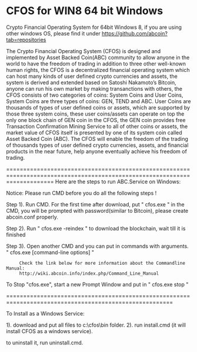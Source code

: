 CFOS for WIN8 64 bit Windows
=========

Crypto Financial Operating System for 64bit Windows 8, if you are using other windows OS, please find it under https://github.com/abcoin?tab=repositories


The Crypto Financial Operating System (CFOS) is designed and implemented by Asset Backed Coin(ABC) community to allow anyone in the world to have the freedom of trading in addition to three other well-known human rights, the CFOS is a decentralized financial operating system which can host many kinds of user defined crypto currencies and assets, the system is derived and extended based on Satoshi Nakamoto’s Bitcoin, anyone can run his own market by making transanctions with others, the CFOS consists of two categories of coins: System Coins and User Coins, System Coins are three types of coins: GEN, TEND and ABC. User Coins are thousands of types of user defined coins or assets, which are supported by those three system coins, these user coins/assets can operate on top the only one block chain of GEN coin in the CFOS, the GEN coin provides free Transaction Confirmation Mining Service to all of other coins or assets, the market value of CFOS itself is presented by one of its system coin called Asset Backed Coin (ABC). The CFOS will enable the freedom of the trading of thousands types of user defined crypto currencies, assets, and financial products in the near future, help anyone eventually achieve his freedom of trading.


==========================================================================================================================
Here are the steps to run ABC.Service on Windows:

Notice: Please run CMD before you do all the following steps !


Step 1). Run CMD. For the first time after download, put "  cfos.exe  " in the CMD, you will be prompted with password(similar to Bitcoin), please create abcoin.conf properly.

Step 2). Run "  cfos.exe -reindex  " to download the blockchain, wait till it is finished

Step 3). Open another CMD and you can put in commands with arguments.
         "  cfos.exe  [command-line options]   "
         
         Check the link below for more information about the Commandline Manual:
         http://wiki.abcoin.info/index.php/Command_Line_Manual



To Stop "cfos.exe", start a new Prompt Window and put in " cfos.exe stop "

=======================================================================================================

To Install as a Windows Service:

1). download and put all files to c:\cfos\bin folder.
2). run install.cmd (it will install CFOS as a windows service).

to uninstall it, run uninstall.cmd.

